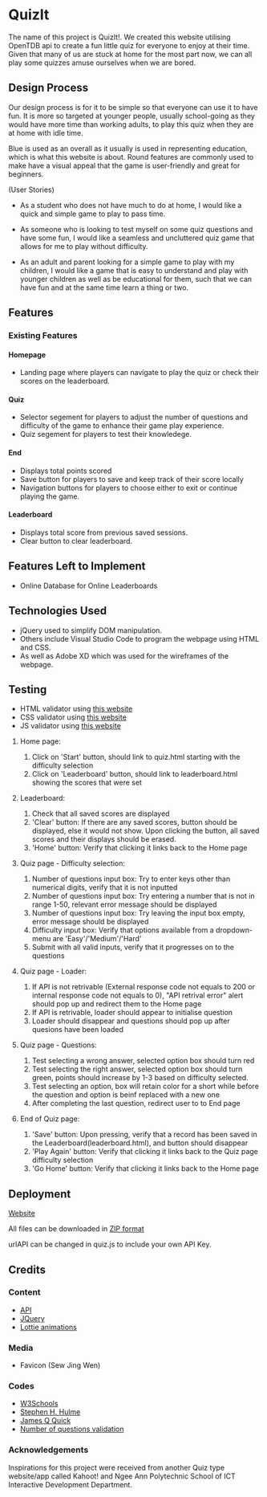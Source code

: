 # QuizIt
The name of this project is QuizIt!. We created this website utilising OpenTDB api to create a fun little quiz for everyone to enjoy at their time. Given that many of us are stuck at home for the most part now, we can all play some quizzes amuse ourselves when we are bored.

## Design Process
Our design process is for it to be simple so that everyone can use it to have fun. It is more so targeted at younger people, usually school-going as they would have more time than working adults, to play this quiz when they are at home with idle time.

Blue is used as an overall as it usually is used in representing education, which is what this website is about. Round features are commonly used to make have a visual appeal that the game is user-friendly and great for beginners.

(User Stories)
- As a student who does not have much to do at home, I would like a quick and simple game to play to pass time.

- As someone who is looking to test myself on some quiz questions and have some fun, I would like a seamless and uncluttered quiz game that allows for me to play without difficulty.

- As an adult and parent looking for a simple game to play with my children, I would like a game that is easy to understand and play with younger children as well as be educational for them, such that we can have fun and at the same time learn a thing or two. 

## Features

### Existing Features
#### Homepage
- Landing page where players can navigate to play the quiz or check their scores on the leaderboard.

#### Quiz 
- Selector segement for players to adjust the number of questions and difficulty of the game to enhance their game play experience.
- Quiz segement for players to test their knowledege.

#### End
- Displays total points scored
- Save button for players to save and keep track of their score locally
- Navigation buttons for players to choose either to exit or continue playing the game.

#### Leaderboard
- Displays total score from previous saved sessions.
- Clear button to clear leaderboard.

## Features Left to Implement
- Online Database for Online Leaderboards

## Technologies Used
- jQuery used to simplify DOM manipulation.
- Others include Visual Studio Code to program the webpage using HTML and CSS.
- As well as Adobe XD which was used for the wireframes of the webpage.

## Testing
- HTML validator using [this website](https://validator.w3.org/)
- CSS validator using [this website](https://jigsaw.w3.org/css-validator/)
- JS validator using [this website](https://jshint.com/)

1. Home page:
    1. Click on 'Start' button, should link to quiz.html starting with the difficulty selection
    2. Click on 'Leaderboard' button, should link to leaderboard.html showing the scores that were set

2. Leaderboard:
    1. Check that all saved scores are displayed
    2. 'Clear' button: If there are any saved scores, button should be displayed, else it would not show. Upon clicking the button, all saved scores and their displays should be erased.
    3. 'Home' button: Verify that clicking it links back to the Home page

3. Quiz page - Difficulty selection:
    1. Number of questions input box: Try to enter keys other than numerical digits, verify that it is not inputted
    2. Number of questions input box: Try entering a number that is not in range 1-50, relevant error message should be displayed
    3. Number of questions input box: Try leaving the input box empty, error message should be displayed
    4. Difficulty input box: Verify that options available from a dropdown-menu are 'Easy'/'Medium'/'Hard'
    5. Submit with all valid inputs, verify that it progresses on to the questions

4. Quiz page - Loader:
    1. If API is not retrivable (External response code not equals to 200 or internal response code not equals to 0), "API retrival error" alert should pop up and redirect them to the Home page
    2. If API is retrivable, loader should appear to initialise question
    3. Loader should disappear and questions should pop up after quesions have been loaded

5. Quiz page - Questions:
    1. Test selecting a wrong answer, selected option box should turn red
    2. Test selecting the right answer, selected option box should turn green, points should increase by 1-3 based on difficulty selected.
    3. Test selecting an option, box will retain color for a short while before the question and option is beinf replaced with a new one
    3. After completing the last question, redirect user to to End page

6. End of Quiz page:
    1. 'Save' button: Upon pressing, verify that a record has been saved in the Leaderboard(leaderboard.html), and button should disappear
    2. 'Play Again' button: Verify that clicking it links back to the Quiz page difficulty selection
    3. 'Go Home' button: Verify that clicking it links back to the Home page

## Deployment
[Website](https://teoweishan.github.io/QuizIt/)

All files can be downloaded in [ZIP format](https://teoweishan.github.io/TeoWeiShan/QuizIt/archive/main.zip)

urlAPI can be changed in quiz.js to include your own API Key.

## Credits
### Content
- [API](https://opentdb.com/)
- [JQuery](https://jquery.com)
- [Lottie animations](https://lottiefiles.com/)
### Media
- Favicon (Sew Jing Wen)
### Codes
- [W3Schools](https://www.w3schools.com/)
- [Stephen H. Hulme](https://github.com/shulme801)
- [James Q Quick](https://www.jamesqquick.com/)
- [Number of questions validation](https://stackoverflow.com/questions/995183/how-to-allow-only-numeric-0-9-in-html-inputbox-using-jquery)
### Acknowledgements
Inspirations for this project were received from another Quiz type website/app called Kahoot! and Ngee Ann Polytechnic School of ICT Interactive Development Department.